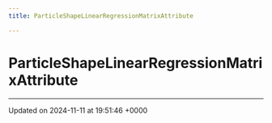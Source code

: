 ```yaml
---
title: ParticleShapeLinearRegressionMatrixAttribute

---
```


# ParticleShapeLinearRegressionMatrixAttribute





-------------------------------

Updated on 2024-11-11 at 19:51:46 +0000